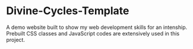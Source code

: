 # Divine-Cycles-Template

A demo website built to show my web development skills for an intenship. Prebuilt CSS classes and JavaScript codes are extensively used in this project.
